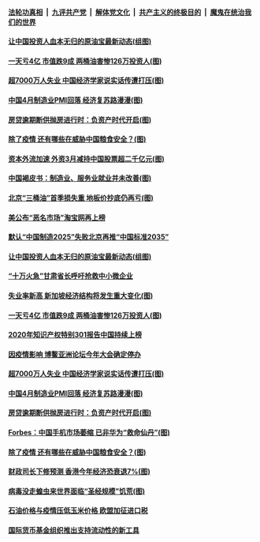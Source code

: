 ####  [法轮功真相](../../../../basic/blob/master/README.md?t=05011831) &nbsp;|&nbsp; [九评共产党](../../../../9ping.md/blob/master/README.md?t=05011831) &nbsp;|&nbsp; [解体党文化](../../../../jtdwh.md/blob/master/README.md?t=05011831)  &nbsp;|&nbsp; [共产主义的终极目的](../../../../gczydzjmd.md/blob/master/README.md?t=05011831) &nbsp;|&nbsp; [魔鬼在统治我们的世界](../../../../mgztzwmdsj.md/blob/master/README.md?t=05011831) 

#### [让中国投资人血本无归的原油宝最新动态(组图)](../pages/p5/931715.md?t=05011831) 

#### [一天亏4亿 市值跌9成 两桶油害惨126万投资人(图)](../pages/p5/931728.md?t=05011831) 

#### [超7000万人失业 中国经济学家说实话传遭打压(图)](../pages/p5/931680.md?t=05011831) 

#### [中国4月制造业PMI回落 经济复苏路漫漫(图)](../pages/p5/931674.md?t=05011831) 

#### [房贷逾期断供抛房进行时：负资产时代开启(图)](../pages/p5/931636.md?t=05011831) 

#### [除了疫情 还有哪些在威胁中国粮食安全？(图)](../pages/p5/931608.md?t=05011831) 

#### [资本外流加速 外资3月减持中国股票超二千亿元(图)](../pages/p5/931768.md?t=05011831) 

#### [中国褐皮书：制造业、服务业就业并未改善(图)](../pages/p5/931761.md?t=05011831) 

#### [北京“三桶油”首季损失重 地板价抄底仍再亏(图)](../pages/p5/931749.md?t=05011831) 

#### [美公布“恶名市场”淘宝网再上榜](../pages/p5/931739.md?t=05011831) 

#### [默认“中国制造2025”失败北京再推“中国标准2035”](../pages/p5/931738.md?t=05011831) 

#### [让中国投资人血本无归的原油宝最新动态(组图)](../pages/p5/931715.md?t=05011831) 

#### [“十万火急”甘肃省长呼吁抢救中小微企业](../pages/p5/931734.md?t=05011831) 

#### [失业率新高 新加坡经济结构将发生重大变化(图)](../pages/p5/931703.md?t=05011831) 

#### [一天亏4亿 市值跌9成 两桶油害惨126万投资人(图)](../pages/p5/931728.md?t=05011831) 

#### [2020年知识产权特别301报告中国持续上榜](../pages/p5/931687.md?t=05011831) 

#### [因疫情影响 博鳌亚洲论坛今年大会确定停办](../pages/p5/931684.md?t=05011831) 

#### [超7000万人失业 中国经济学家说实话传遭打压(图)](../pages/p5/931680.md?t=05011831) 

#### [中国4月制造业PMI回落 经济复苏路漫漫(图)](../pages/p5/931674.md?t=05011831) 

#### [房贷逾期断供抛房进行时：负资产时代开启(图)](../pages/p5/931636.md?t=05011831) 

#### [Forbes：中国手机市场萎缩 已非华为“救命仙丹”(图)](../pages/p5/931624.md?t=05011831) 

#### [除了疫情 还有哪些在威胁中国粮食安全？(图)](../pages/p5/931608.md?t=05011831) 

#### [财政司长下修预测 香港今年经济恐衰退7%(图)](../pages/p5/931619.md?t=05011831) 

#### [病毒没走蝗虫来世界面临“圣经规模”饥荒(图)](../pages/p5/931618.md?t=05011831) 

#### [石油价格与疫情压低玉米价格 欧盟加征进口税](../pages/p5/931612.md?t=05011831) 

#### [国际货币基金组织推出支持流动性的新工具](../pages/p5/931611.md?t=05011831) 

